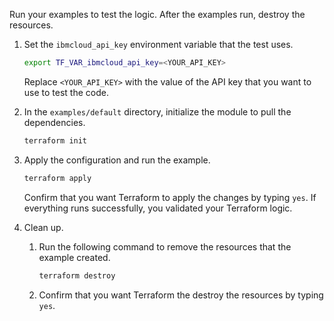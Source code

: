 Run your examples to test the logic. After the examples run, destroy the resources.

1.  Set the `ibmcloud_api_key` environment variable that the test uses.

    ```bash
    export TF_VAR_ibmcloud_api_key=<YOUR_API_KEY>
    ```

    Replace `<YOUR_API_KEY>` with the value of the API key that you want to use to test the code.

1.  In the `examples/default` directory, initialize the module to pull the dependencies.

    ```bash
    terraform init
    ```

1.  Apply the configuration and run the example.

    ```bash
    terraform apply
    ```

    Confirm that you want Terraform to apply the changes by typing `yes`. If everything runs successfully, you validated your Terraform logic.

1.  Clean up.

    1.  Run the following command to remove the resources that the example created.

        ```bash
        terraform destroy
        ```

    1.  Confirm that you want Terraform the destroy the resources by typing `yes`.

